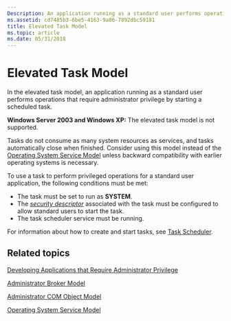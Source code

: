 ```yaml
---
Description: An application running as a standard user performs operations that require administrator privilege by starting a scheduled task.
ms.assetid: cd7485b3-6be5-4163-9a86-7892dbc59181
title: Elevated Task Model
ms.topic: article
ms.date: 05/31/2018
---
```


# Elevated Task Model

In the elevated task model, an application running as a standard user performs operations that require administrator privilege by starting a scheduled task.

**Windows Server 2003 and Windows XP:** The elevated task model is not supported.

Tasks do not consume as many system resources as services, and tasks automatically close when finished. Consider using this model instead of the [Operating System Service Model](operating-system-service-model.md) unless backward compatibility with earlier operating systems is necessary.

To use a task to perform privileged operations for a standard user application, the following conditions must be met:

-   The task must be set to run as **SYSTEM**.
-   The [*security descriptor*](https://docs.microsoft.com/windows/desktop/SecGloss/s-gly) associated with the task must be configured to allow standard users to start the task.
-   The task scheduler service must be running.

For information about how to create and start tasks, see [Task Scheduler](https://docs.microsoft.com/windows/desktop/TaskSchd/task-scheduler-start-page).

## Related topics

<dl> <dt>

[Developing Applications that Require Administrator Privilege](developing-applications-that-require-administrator-privilege.md)
</dt> <dt>

[Administrator Broker Model](administrator-broker-model.md)
</dt> <dt>

[Administrator COM Object Model](administrator-com-object-model.md)
</dt> <dt>

[Operating System Service Model](operating-system-service-model.md)
</dt> </dl>

 

 




